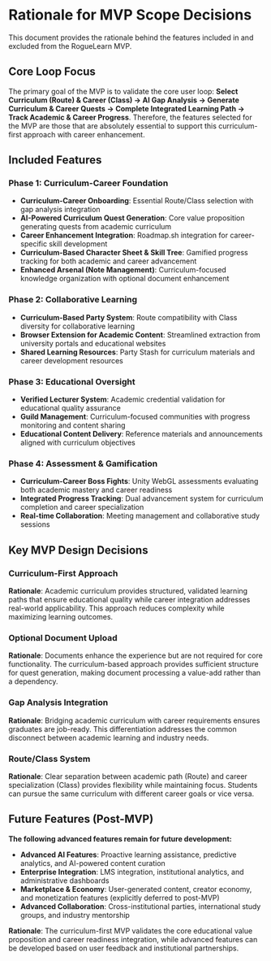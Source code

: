# Rationale for MVP Scope Decisions

This document provides the rationale behind the features included in and excluded from the RogueLearn MVP.

## Core Loop Focus

The primary goal of the MVP is to validate the core user loop: **Select Curriculum (Route) & Career (Class) -> AI Gap Analysis -> Generate Curriculum & Career Quests -> Complete Integrated Learning Path -> Track Academic & Career Progress**. Therefore, the features selected for the MVP are those that are absolutely essential to support this curriculum-first approach with career enhancement.

## Included Features

### **Phase 1: Curriculum-Career Foundation**
*   **Curriculum-Career Onboarding**: Essential Route/Class selection with gap analysis integration
*   **AI-Powered Curriculum Quest Generation**: Core value proposition generating quests from academic curriculum
*   **Career Enhancement Integration**: Roadmap.sh integration for career-specific skill development
*   **Curriculum-Based Character Sheet & Skill Tree**: Gamified progress tracking for both academic and career advancement
*   **Enhanced Arsenal (Note Management)**: Curriculum-focused knowledge organization with optional document enhancement

### **Phase 2: Collaborative Learning**
*   **Curriculum-Based Party System**: Route compatibility with Class diversity for collaborative learning
*   **Browser Extension for Academic Content**: Streamlined extraction from university portals and educational websites
*   **Shared Learning Resources**: Party Stash for curriculum materials and career development resources

### **Phase 3: Educational Oversight**
*   **Verified Lecturer System**: Academic credential validation for educational quality assurance
*   **Guild Management**: Curriculum-focused communities with progress monitoring and content sharing
*   **Educational Content Delivery**: Reference materials and announcements aligned with curriculum objectives

### **Phase 4: Assessment & Gamification**
*   **Curriculum-Career Boss Fights**: Unity WebGL assessments evaluating both academic mastery and career readiness
*   **Integrated Progress Tracking**: Dual advancement system for curriculum completion and career specialization
*   **Real-time Collaboration**: Meeting management and collaborative study sessions

## Key MVP Design Decisions

### **Curriculum-First Approach**
**Rationale**: Academic curriculum provides structured, validated learning paths that ensure educational quality while career integration addresses real-world applicability. This approach reduces complexity while maximizing learning outcomes.

### **Optional Document Upload**
**Rationale**: Documents enhance the experience but are not required for core functionality. The curriculum-based approach provides sufficient structure for quest generation, making document processing a value-add rather than a dependency.

### **Gap Analysis Integration**
**Rationale**: Bridging academic curriculum with career requirements ensures graduates are job-ready. This differentiation addresses the common disconnect between academic learning and industry needs.

### **Route/Class System**
**Rationale**: Clear separation between academic path (Route) and career specialization (Class) provides flexibility while maintaining focus. Students can pursue the same curriculum with different career goals or vice versa.

## Future Features (Post-MVP)

**The following advanced features remain for future development:**

*   **Advanced AI Features**: Proactive learning assistance, predictive analytics, and AI-powered content curation
*   **Enterprise Integration**: LMS integration, institutional analytics, and administrative dashboards
*   **Marketplace & Economy**: User-generated content, creator economy, and monetization features (explicitly deferred to post-MVP)
*   **Advanced Collaboration**: Cross-institutional parties, international study groups, and industry mentorship

**Rationale**: The curriculum-first MVP validates the core educational value proposition and career readiness integration, while advanced features can be developed based on user feedback and institutional partnerships.